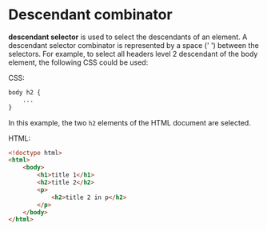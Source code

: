 # Descendant combinator

__descendant selector__ is used to select the descendants of an element. A descendant selector combinator is represented by a space (' ') between the selectors. For example, to select all headers level 2 descendant of the body element, the following CSS could be used:

CSS:

``` css
body h2 {
    ...
}
```

In this example, the two `h2` elements of the HTML document are selected.

HTML:

``` html
<!doctype html>
<html>
    <body>
        <h1>title 1</h1> 
        <h2>title 2</h2>
        <p> 
            <h2>title 2 in p</h2>
        </p>
    </body>
</html>
```
